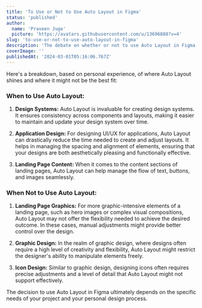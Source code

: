 ```yaml
---
title: 'To Use or Not to Use Auto Layout in Figma'
status: 'published'
author:
  name: 'Praveen Juge'
  picture: 'https://avatars.githubusercontent.com/u/13696888?v=4'
slug: 'to-use-or-not-to-use-auto-layout-in-figma'
description: 'The debate on whether or not to use Auto Layout in Figma is a hot topic that frequently surfaces on Twitter. Based on my experience with this feature, I''ve developed some insights and guidelines on when and how to leverage Auto Layout to its full potential.'
coverImage: ''
publishedAt: '2024-03-01T05:16:06.767Z'
---
```


Here's a breakdown, based on personal experience, of where Auto Layout shines and where it might not be the best fit:

### **When to Use Auto Layout:**

1. **Design Systems:** Auto Layout is invaluable for creating design systems. It ensures consistency across components and layouts, making it easier to maintain and update your design system over time.

2. **Application Design:** For designing UI/UX for applications, Auto Layout can drastically reduce the time needed to create and adjust layouts. It helps in managing the spacing and alignment of elements, ensuring that your designs are both aesthetically pleasing and functionally effective.

3. **Landing Page Content:** When it comes to the content sections of landing pages, Auto Layout can help manage the flow of text, buttons, and images seamlessly.

### **When Not to Use Auto Layout:**

1. **Landing Page Graphics:** For more graphic-intensive elements of a landing page, such as hero images or complex visual compositions, Auto Layout may not offer the flexibility needed to achieve the desired outcome. In these cases, manual adjustments might provide better control over the design.

2. **Graphic Design:** In the realm of graphic design, where designs often require a high level of creativity and flexibility, Auto Layout might restrict the designer's ability to manipulate elements freely.

3. **Icon Design:** Similar to graphic design, designing icons often requires precise adjustments and a level of detail that Auto Layout might not support effectively.

The decision to use Auto Layout in Figma ultimately depends on the specific needs of your project and your personal design process.